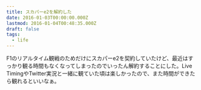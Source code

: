 ```yaml
---
title: スカパーe2を解約した
date: 2016-01-03T00:00:00.000Z
lastmod: 2016-01-04T00:48:35.000Z
draft: false
tags:
  - life
---
```


F1のリアルタイム観戦のためだけにスカパーe2を契約していたけど、最近はすっかり観る時間もなくなってしまったのでいったん解約することにした。Live TimingやTwitter実況と一緒に観ていた頃は楽しかったので、また時間ができたら観れるといいなぁ。
